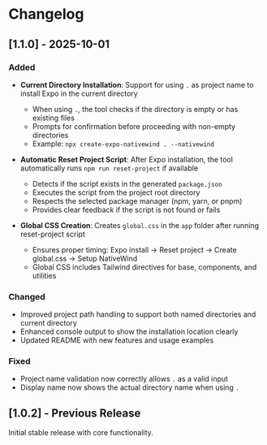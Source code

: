 # Changelog

## [1.1.0] - 2025-10-01

### Added

- **Current Directory Installation**: Support for using `.` as project name to install Expo in the current directory
  - When using `.`, the tool checks if the directory is empty or has existing files
  - Prompts for confirmation before proceeding with non-empty directories
  - Example: `npx create-expo-nativewind . --nativewind`

- **Automatic Reset Project Script**: After Expo installation, the tool automatically runs `npm run reset-project` if available
  - Detects if the script exists in the generated `package.json`
  - Executes the script from the project root directory
  - Respects the selected package manager (npm, yarn, or pnpm)
  - Provides clear feedback if the script is not found or fails

- **Global CSS Creation**: Creates `global.css` in the `app` folder after running reset-project script
  - Ensures proper timing: Expo install → Reset project → Create global.css → Setup NativeWind
  - Global CSS includes Tailwind directives for base, components, and utilities

### Changed

- Improved project path handling to support both named directories and current directory
- Enhanced console output to show the installation location clearly
- Updated README with new features and usage examples

### Fixed

- Project name validation now correctly allows `.` as a valid input
- Display name now shows the actual directory name when using `.`

## [1.0.2] - Previous Release

Initial stable release with core functionality.
